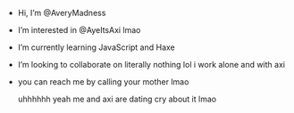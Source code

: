 - Hi, I’m @AveryMadness
- I’m interested in @AyeItsAxi lmao
- I’m currently learning JavaScript and Haxe
- I’m looking to collaborate on literally nothing lol i work alone and with axi
- you can reach me by calling your mother lmao

    uhhhhhh yeah me and axi are dating cry about it lmao

<!---
love you kia
--->
